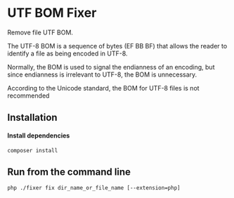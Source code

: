 # UTF BOM Fixer

Remove file UTF BOM.

The UTF-8 BOM is a sequence of bytes (EF BB BF) that allows the reader to identify a file as being encoded in UTF-8.

Normally, the BOM is used to signal the endianness of an encoding, but since endianness is irrelevant to UTF-8, the BOM is unnecessary.

According to the Unicode standard, the BOM for UTF-8 files is not recommended

## Installation

#### Install dependencies
```
composer install
```
## Run from the command line
```
php ./fixer fix dir_name_or_file_name [--extension=php]
```
